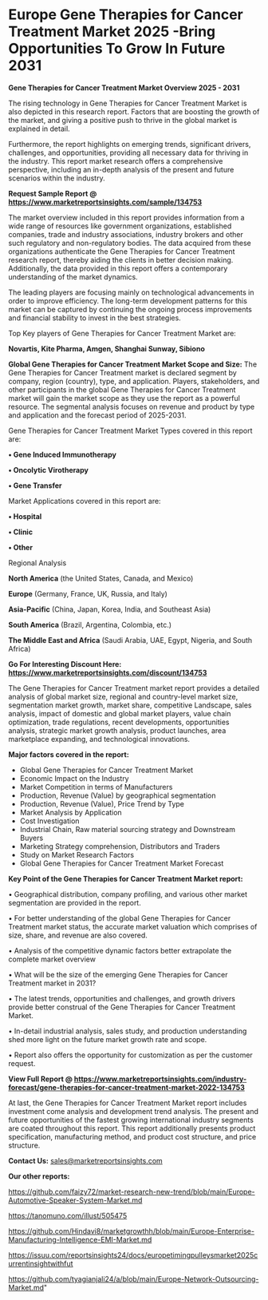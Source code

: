 # Europe Gene Therapies for Cancer Treatment Market 2025 -Bring Opportunities To Grow In Future 2031

<Strong> Gene Therapies for Cancer Treatment Market Overview 2025 - 2031</strong>

The rising technology in Gene Therapies for Cancer Treatment Market is also depicted in this research report. Factors that are boosting the growth of the market, and giving a positive push to thrive in the global market is explained in detail.

Furthermore, the report highlights on emerging trends, significant drivers, challenges, and opportunities, providing all necessary data for thriving in the industry. This report market research offers a comprehensive perspective, including an in-depth analysis of the present and future scenarios within the industry.

<strong>Request Sample Report @ <a href=https://www.marketreportsinsights.com/sample/134753>https://www.marketreportsinsights.com/sample/134753</a></strong>

The market overview included in this report provides information from a wide range of resources like government organizations, established companies, trade and industry associations, industry brokers and other such regulatory and non-regulatory bodies. The data acquired from these organizations authenticate the Gene Therapies for Cancer Treatment research report, thereby aiding the clients in better decision making. Additionally, the data provided in this report offers a contemporary understanding of the market dynamics.

The leading players are focusing mainly on technological advancements in order to improve efficiency. The long-term development patterns for this market can be captured by continuing the ongoing process improvements and financial stability to invest in the best strategies.

Top Key players of Gene Therapies for Cancer Treatment Market are:

<strong>Novartis, Kite Pharma, Amgen, Shanghai Sunway, Sibiono</strong>

<strong><b>Global Gene Therapies for Cancer Treatment Market Scope and Size:</b></strong>
The Gene Therapies for Cancer Treatment market is declared segment by company, region (country), type, and application. Players, stakeholders, and other participants in the global Gene Therapies for Cancer Treatment market will gain the market scope as they use the report as a powerful resource. The segmental analysis focuses on revenue and product by type and application and the forecast period of 2025-2031.

Gene Therapies for Cancer Treatment Market Types covered in this report are:

<strong>• Gene Induced Immunotherapy

• Oncolytic Virotherapy

• Gene Transfer</strong>

Market Applications covered in this report are:

<strong>• Hospital

• Clinic

• Other</strong> 

Regional Analysis

<strong>North America</strong> (the United States, Canada, and Mexico)

<strong>Europe</strong> (Germany, France, UK, Russia, and Italy)

<strong>Asia-Pacific</strong> (China, Japan, Korea, India, and Southeast Asia)

<strong>South America</strong> (Brazil, Argentina, Colombia, etc.)

<strong>The Middle East and Africa</strong> (Saudi Arabia, UAE, Egypt, Nigeria, and South Africa)

<strong>Go For Interesting Discount Here: <a href=https://www.marketreportsinsights.com/discount/134753>https://www.marketreportsinsights.com/discount/134753</a></strong>

The Gene Therapies for Cancer Treatment market report provides a detailed analysis of global market size, regional and country-level market size, segmentation market growth, market share, competitive Landscape, sales analysis, impact of domestic and global market players, value chain optimization, trade regulations, recent developments, opportunities analysis, strategic market growth analysis, product launches, area marketplace expanding, and technological innovations.

<strong><b>Major factors covered in the report:</b></strong>
<ul>
  <li>Global Gene Therapies for Cancer Treatment Market </li>
  <li>Economic Impact on the Industry</li>
  <li>Market Competition in terms of Manufacturers</li>
  <li>Production, Revenue (Value) by geographical segmentation</li>
  <li>Production, Revenue (Value), Price Trend by Type</li>
  <li>Market Analysis by Application</li>
  <li>Cost Investigation</li>
  <li>Industrial Chain, Raw material sourcing strategy and Downstream Buyers</li>
  <li>Marketing Strategy comprehension, Distributors and Traders</li>
  <li>Study on Market Research Factors</li>
  <li>Global Gene Therapies for Cancer Treatment Market Forecast</li>
</ul>

<strong><b>Key Point of the Gene Therapies for Cancer Treatment Market report:</b></strong>

• Geographical distribution, company profiling, and various other market segmentation are provided in the report.

• For better understanding of the global Gene Therapies for Cancer Treatment market status, the accurate market valuation which comprises of size, share, and revenue are also covered.

• Analysis of the competitive dynamic factors better extrapolate the complete market overview

• What will be the size of the emerging Gene Therapies for Cancer Treatment market in 2031?

• The latest trends, opportunities and challenges, and growth drivers provide better construal of the Gene Therapies for Cancer Treatment Market.

• In-detail industrial analysis, sales study, and production understanding shed more light on the future market growth rate and scope.

• Report also offers the opportunity for customization as per the customer request.

<strong><b>View Full Report @ <a href=https://www.marketreportsinsights.com/industry-forecast/gene-therapies-for-cancer-treatment-market-2022-134753>https://www.marketreportsinsights.com/industry-forecast/gene-therapies-for-cancer-treatment-market-2022-134753</a></b></strong>


At last, the Gene Therapies for Cancer Treatment Market report includes investment come analysis and development trend analysis. The present and future opportunities of the fastest growing international industry segments are coated throughout this report. This report additionally presents product specification, manufacturing method, and product cost structure, and price structure.

<strong>Contact Us:</strong>
sales@marketreportsinsights.com

<strong>Our other reports:</strong>

<a href=https://github.com/faizy72/market-research-new-trend/blob/main/Europe-Automotive-Speaker-System-Market.md>https://github.com/faizy72/market-research-new-trend/blob/main/Europe-Automotive-Speaker-System-Market.md</a>

<a href=https://tanomuno.com/illust/505475>https://tanomuno.com/illust/505475</a>

<a href=https://github.com/Hindavi8/marketgrowthh/blob/main/Europe-Enterprise-Manufacturing-Intelligence-EMI-Market.md>https://github.com/Hindavi8/marketgrowthh/blob/main/Europe-Enterprise-Manufacturing-Intelligence-EMI-Market.md</a>

<a href=https://issuu.com/reportsinsights24/docs/europetimingpulleysmarket2025currentinsightwithfut>https://issuu.com/reportsinsights24/docs/europetimingpulleysmarket2025currentinsightwithfut</a>

<a href=https://github.com/tyagianjali24/a/blob/main/Europe-Network-Outsourcing-Market.md>https://github.com/tyagianjali24/a/blob/main/Europe-Network-Outsourcing-Market.md</a>"
